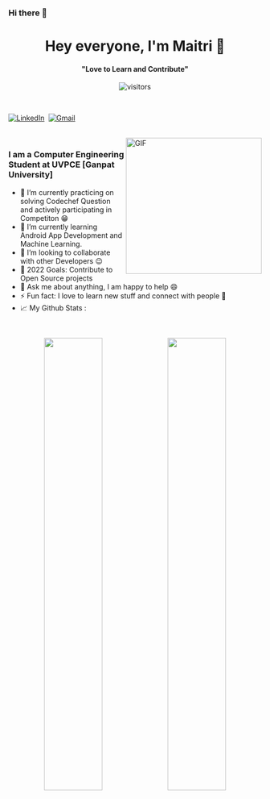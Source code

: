 ### Hi there 👋

<!--
**maitrithaker14/maitrithaker14** is a ✨ _special_ ✨ repository because its `README.md` (this file) appears on your GitHub profile.

Here are some ideas to get you started:

- 🔭 I’m currently working on ...
- 🌱 I’m currently learning ...
- 👯 I’m looking to collaborate on ...
- 🤔 I’m looking for help with ...
- 💬 Ask me about ...
- 📫 How to reach me: ...
- 😄 Pronouns: ...
- ⚡ Fun fact: ...
-->
<p>
  <h1 align="center"><b>Hey everyone, I'm Maitri 👋</b></h1>
</p>

<p>
  <h4 align="center"><b>"Love to Learn and Contribute"</b></h4>
</p>

<p align="center">
    <img align="center" alt="visitors" src="https://gpvc.arturio.dev/maitrithaker14" />
</p>

<p align="center">
<br>

 <a href="https://www.linkedin.com/in/maitri-thaker-21b041215/"><img src="https://img.shields.io/badge/linkedin-%230077B5.svg?&style=for-the-badge&logo=linkedin&logoColor=white" alt="LinkedIn" /></a>&nbsp;
<a href="mailto:maitrithaker851@gmail.com?subject=Hello%20Maitri"><img src="https://img.shields.io/badge/gmail-%23D14836.svg?&style=for-the-badge&logo=gmail&logoColor=white" alt="Gmail"/></a>&nbsp;
</p>

<br>
<img align="right" height="270px" alt="GIF" src="https://user-images.githubusercontent.com/68602671/178182646-68823723-6186-4cb3-a7d0-adcb67e66171.gif" />



### I am a Computer Engineering Student at UVPCE [Ganpat University] 
- 🔭 I’m currently practicing on solving Codechef Question and actively participating in Competiton  :grin:
- 🌱 I’m currently learning Android App Development and Machine Learning.
- 👯 I’m looking to collaborate with other Developers :wink:
- 🥅 2022 Goals: Contribute to Open Source projects
- 💬 Ask me about anything, I am happy to help :smile:
- ⚡ Fun fact: I love to learn new stuff and connect with people :raised_hands:
- 📈 My Github Stats :
<br>
<p align="center">
  <img width="48%" src="https://github-readme-stats.vercel.app/api?username=maitrithaker14&show_icons=true&theme=tokyonight" />
  <img width="48%" src="https://github-readme-stats.vercel.app/api/top-langs/?username=maitrithaker14&show_icons=true&theme=tokyonight" />
</p>
<!--

<img align="left" src="https://github-readme-stats.vercel.app/api?username=maitrithaker14&show_icons=true&theme=tokyonight" alt="maitrithaker14" width="55%">
<img src="https://github-readme-stats.vercel.app/api/top-langs/?username=maitrithaker14&show_icons=true&theme=tokyonight" width="37%" alt="maitrithaker14">
-->
